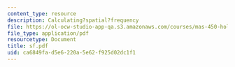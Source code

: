 ```yaml
---
content_type: resource
description: Calculating?spatial?frequency
file: https://ol-ocw-studio-app-qa.s3.amazonaws.com/courses/mas-450-holographic-imaging-spring-2003/ca6849fad5e6220a5e62f925d02dc1f1_sf.pdf
file_type: application/pdf
resourcetype: Document
title: sf.pdf
uid: ca6849fa-d5e6-220a-5e62-f925d02dc1f1
---
```

